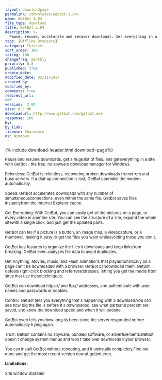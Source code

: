 ```yaml
---
layout: downloadpage
permalink: /downloads/GetBot-3,04/
name: GetBot 3.04
file_type: download
title: GetBot 3.04
description: >-
  Pause, resume, accelerate and recover downloads. Get everything in a site.
tags: [Offline Browsers]
category: Internet
sort_order: 100
rating: 100
changefreq: monthly
priority: 0.5
published: true
create_date: 
modified_date: 03/11/2017
created_by: 
modified_by: 
comments: true
redirect_url: 
### 
version:  3.04
size: 0.3 MB
downloadurl: http://www.getbot.com/getbot.exe
response: 200
by: 
by_link: 
license: Shareware
os: Windows
---
```


{% include download-header.html download=page%}

<p style="fix-download-text !important">
<p><font size="2"><p>Pause and resume downloads, get a huge list of files, and geteverything in a site with GetBot - the free, no spyware downloadmanager for Windows. <br />
<br />
Relentless: GetBot is relentless, recovering broken downloads fromerrors and busy servers. If a dial-up connection is lost, GetBot canredial the modem automatically. <br />
<br />
Speed: GetBot accelerates downloads with any number of simultaneousconnections, even within the same file. GetBot saves files instantlyfrom the Internet Explorer cache. <br />
<br />
Get Everything: With GetBot, you can easily get all the pictures on a page, or every video in anentire site. You can see the structure of a site, expand the whole sitewith a single click, and just get the updated parts. <br />
<br />
GetBot can tell if a picture is a button, an image map, a videocapture, or a thumbnail, making it easy to get the files you want whileavoiding those you don t. <br />
<br />
GetBot has features to organize the files it downloads and keep linksfrom breaking. GetBot even analyzes file data to avoid duplicates. <br />
<br />
Get Anything: Movies, music, and Flash animations that playautomatically on a page can t be downloaded with a browser. GetBot candownload them. GetBot defeats right-click blocking and referreraddresses, letting you get the media from sites that use thesetechniques. <br />
<br />
GetBot can download https:// and ftp:// addresses, and authenticate with user names and passwords or cookies. <br />
<br />
Control: GetBot tells you everything that s happening with a download.You can see how big the file is before it s downloaded, see what partsand percent are saved, and know the download speed and when it will bedone. <br />
<br />
GetBot even tells you how long its been since the server responded before automatically trying again. <br />
<br />
Trust: GetBot contains no spyware, bundled software, or advertisements.GetBot doesn t change system menus and won t take over downloads inyour browser. <br />
<br />
You can install GetBot without rebooting, and it uninstalls completely.Find out more and get the most recent version now at getbot.com.<br />
<br />
<span><strong>Limitations:</strong></span><br />
<br />
Site window disabled</p></p></p>
